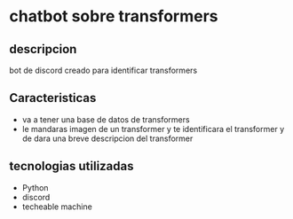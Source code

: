 # chatbot sobre transformers

## descripcion
bot de discord creado para identificar transformers
## Caracteristicas
- va a tener una base de datos de transformers
- le mandaras imagen de un transformer y te identificara el transformer y de dara una breve descripcion del transformer
## tecnologias utilizadas
- Python
- discord
- techeable machine
